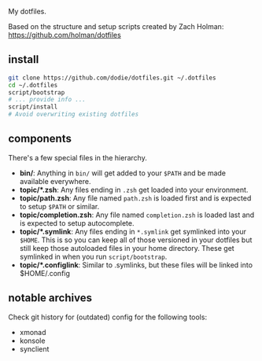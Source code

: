 My dotfiles.

Based on the structure and setup scripts created by
Zach Holman: https://github.com/holman/dotfiles

## install

```sh
git clone https://github.com/dodie/dotfiles.git ~/.dotfiles
cd ~/.dotfiles
script/bootstrap
# ... provide info ...
script/install
# Avoid overwriting existing dotfiles
```

## components

There's a few special files in the hierarchy.

- **bin/**: Anything in `bin/` will get added to your `$PATH` and be made
  available everywhere.
- **topic/\*.zsh**: Any files ending in `.zsh` get loaded into your
  environment.
- **topic/path.zsh**: Any file named `path.zsh` is loaded first and is
  expected to setup `$PATH` or similar.
- **topic/completion.zsh**: Any file named `completion.zsh` is loaded
  last and is expected to setup autocomplete.
- **topic/\*.symlink**: Any files ending in `*.symlink` get symlinked into
  your `$HOME`. This is so you can keep all of those versioned in your dotfiles
  but still keep those autoloaded files in your home directory. These get
  symlinked in when you run `script/bootstrap`.
- **topic/\*.configlink**: Similar to .symlinks, but these files will be linked into $HOME/.config

## notable archives

Check git history for (outdated) config for the following tools:

- xmonad
- konsole
- synclient
